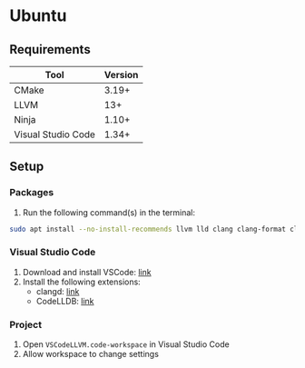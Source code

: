 # Ubuntu

## Requirements

**Tool**           | **Version**
------------------ | -----------
CMake              | 3.19+
LLVM               | 13+
Ninja              | 1.10+
Visual Studio Code | 1.34+

## Setup

### Packages

1. Run the following command(s) in the terminal:

```sh
sudo apt install --no-install-recommends llvm lld clang clang-format clang-tidy clangd cmake ninja-build
```

### Visual Studio Code

1. Download and install VSCode: [link](https://code.visualstudio.com/download)
2. Install the following extensions:
   - clangd: [link](https://marketplace.visualstudio.com/items?itemName=llvm-vs-code-extensions.vscode-clangd)
   - CodeLLDB: [link](https://marketplace.visualstudio.com/items?itemName=vadimcn.vscode-lldb)

### Project

1. Open `VSCodeLLVM.code-workspace` in Visual Studio Code
2. Allow workspace to change settings

